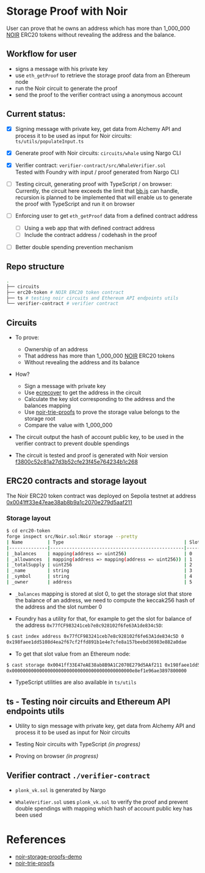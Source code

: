 # Storage Proof with Noir

User can prove that he owns an address which has more than 1_000_000 [NOIR](https://sepolia.etherscan.io/address/0x0041ff33e47eae38ab8b9a1c2070e279d5aaf211) ERC20 tokens without revealing the address and the balance.

## Workflow for user

- signs a message with his private key
- use `eth_getProof` to retrieve the storage proof data from an Ethereum node
- run the Noir circuit to generate the proof
- send the proof to the verifier contract using a anonymous account

## Current status:

- [x] Signing message with private key, get data from Alchemy API and process it to be used as input for Noir circuits: `ts/utils/populateInput.ts`

- [x] Generate proof with Noir circuits: `circuits/whale` using Nargo CLI

- [x] Verifier contract: `verifier-contract/src/WhaleVerifier.sol` <br>
      Tested with Foundry with input / proof generated from Nargo CLI

- [ ] Testing circuit, generating proof with TypeScript / on browser: <br>
      Currently, the circuit here exceeds the limit that [bb.js](https://www.npmjs.com/package/@aztec/bb.js) can handle, recursion is planned to be implemented that will enable us to generate the proof with TypeScript and run it on browser

- [ ] Enforcing user to get `eth_getProof` data from a defined contract address

  - [ ] Using a web app that with defined contract address
  - [ ] Include the contract address / codehash in the proof

- [ ] Better double spending prevention mechanism

## Repo structure

```bash
.
├── circuits
├── erc20-token # NOIR ERC20 token contract
├── ts # testing noir circuits and Ethereum API endpoints utils
└── verifier-contract # verifier contract
```

## Circuits

- To prove:

  - Ownership of an address
  - That address has more than 1_000_000 [NOIR](https://sepolia.etherscan.io/address/0x0041ff33e47eae38ab8b9a1c2070e279d5aaf211) ERC20 tokens
  - Without revealing the address and its balance

- How?

  - Sign a message with private key
  - Use [ecrecover](https://github.com/colinnielsen/ecrecover-noir) to get the address in the circuit
  - Calculate the key slot corresponding to the address and the balances mapping
  - Use [noir-trie-proofs](https://github.com/aragonzkresearch/noir-trie-proofs) to prove the storage value belongs to the storage root
  - Compare the value with 1_000_000

- The circuit output the hash of account public key, to be used in the verifier contract to prevent double spendings

- The circuit is tested and proof is generated with Noir version [f3800c52c81a27d3b52cfe23f45e764234b1c268](https://github.com/noir-lang/noir/commit/f3800c52c81a27d3b52cfe23f45e764234b1c268)

## ERC20 contracts and storage layout

The Noir ERC20 token contract was deployed on Sepolia testnet at address [0x0041ff33e47eae38ab8b9a1c2070e279d5aaf211](https://sepolia.etherscan.io/address/0x0041ff33e47eae38ab8b9a1c2070e279d5aaf211)

### Storage layout

```bash
$ cd erc20-token
forge inspect src/Noir.sol:Noir storage --pretty
| Name         | Type                                            | Slot | Offset | Bytes | Contract          |
|--------------|-------------------------------------------------|------|--------|-------|-------------------|
| _balances    | mapping(address => uint256)                     | 0    | 0      | 32    | src/Noir.sol:Noir |
| _allowances  | mapping(address => mapping(address => uint256)) | 1    | 0      | 32    | src/Noir.sol:Noir |
| _totalSupply | uint256                                         | 2    | 0      | 32    | src/Noir.sol:Noir |
| _name        | string                                          | 3    | 0      | 32    | src/Noir.sol:Noir |
| _symbol      | string                                          | 4    | 0      | 32    | src/Noir.sol:Noir |
| _owner       | address                                         | 5    | 0      | 20    | src/Noir.sol:Noir |
```

- `_balances` mapping is stored at slot 0, to get the storage slot that store the balance of an address, we need to compute the keccak256 hash of the address and the slot number 0

- Foundry has a utility for that, for example to get the slot for balance of the address `0x77fCF983241ceb7e8c928102f6fe63A1de834c5D`:

```bash
$ cast index address 0x77fCF983241ceb7e8c928102f6fe63A1de834c5D 0
0x198faee1dd5108d4ea2f67cf2ffd891b1e4e7cfe8a157beebd36983e882a0dae
```

- To get that slot value from an Ethereum node:

```bash
$ cast storage 0x0041ff33E47eAE38ab8B9A1C2070E279d5AAf211 0x198faee1dd5108d4ea2f67cf2ffd891b1e4e7cfe8a157beebd36983e882a0dae --rpc-url $SEPOLIA_RPC_URL
0x00000000000000000000000000000000000000000000e8ef1e96ae3897800000
```

- TypeScript utilities are also available in `ts/utils`

## ts - Testing noir circuits and Ethereum API endpoints utils

- Utility to sign message with private key, get data from Alchemy API and process it to be used as input for Noir circuits

- Testing Noir circuits with TypeScript _(in progress)_

- Proving on browser _(in progress)_

## Verifier contract `./verifier-contract`

- `plonk_vk.sol` is generated by Nargo

- `WhaleVerifier.sol` uses `plonk_vk.sol` to verify the proof and prevent double spendings with mapping which hash of account public key has been used

# References

- [noir-storage-proofs-demo](https://github.com/Maddiaa0/noir-storage-proofs-demo)
- [noir-trie-proofs](https://github.com/aragonzkresearch/noir-trie-proofs)
